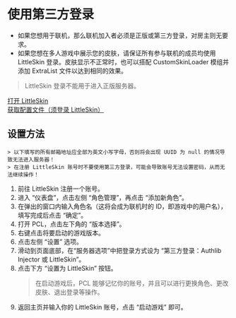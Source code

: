 # 使用第三方登录

- 如果您想用于联机，那么联机加入者必须是正版或第三方登录，对房主则无要求。
- 如果您想在多人游戏中展示您的皮肤，请保证所有参与联机的成员均使用 LittleSkin 登录。皮肤显示不正常时，也可以搭配 CustomSkinLoader 模组并添加 ExtraList 文件以达到相同的效果。

> LittleSkin 登录不能用于进入正版服务器。

[打开 LittleSkin](https://littleskin.cn)  
[获取配置文件（须登录 LittleSkin）](https://littleskin.cn/user/config)

## 设置方法

    > 以下填写的所有邮箱地址应全部为英文小写字母，否则将会出现 UUID 为 null 的情况导致无法进入服务器！  
    > 在注册 LittleSkin 账号时不要使用第三方登录，可能会导致账号无法设置密码，从而无法继续操作！

1. 前往 LittleSkin 注册一个账号。
2. 进入 “仪表盘”，点击左侧 “角色管理”，再点击 “添加新角色”。  
3. 在弹出的窗口内输入角色名（这将会成为联机时的 ID，即游戏中的用户名），填写完成后点击 “确定”。  
4. 打开 PCL，点击左下角的 “版本选择”。  
5. 右键点击将要启动的游戏版本。  
6. 点击左侧 “设置” 选项。  
7. 滑动到页面底部，在“服务器选项”中把登录方式设为 “第三方登录：Authlib Injector 或 LittleSkin”。  
8. 点击下方 “设置为 LittleSkin” 按钮。  
    > 在启动游戏后，PCL 能够记忆你的账号，并且可以进行更换角色、更改皮肤、退出登录等操作。
9. 返回主页并输入你的 LittleSkin 账号，点击 “启动游戏” 即可。

